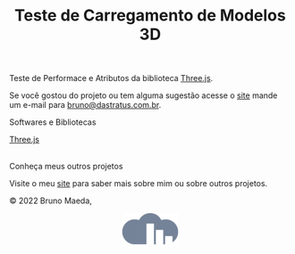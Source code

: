 
<h1 align="center">
  Teste de Carregamento de Modelos 3D<br/><br/>
</h1>

Teste de Performace e Atributos da biblioteca [Three.js](https://threejs.org). 
<br/>

Se você gostou do projeto ou tem alguma sugestão acesse o [site](https://dastratus.com.br/) mande um e-mail para bruno@dastratus.com.br.
<br/>

Softwares e Bibliotecas

[Three.js](https://threejs.org)

<br/>
Conheça meus outros projetos

Visite o meu [site](https://dastratus.com.br/) para saber mais sobre mim ou sobre outros projetos.
<br/>

© 2022 Bruno Maeda,

<p align="center">
    <a href="https://dastratus.com.br/"><img src="https://raw.githubusercontent.com/bmmaeda/imersaods4/master/logo-dastratus-nw.png" align="center" width=100/></a>
</p>
<div align="center">
</div>
